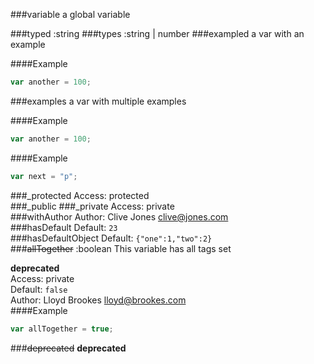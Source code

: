 ###variable
a global variable

###typed :string
###types :string | number
###exampled
a var with an example

####Example
```js
var another = 100;
```

###examples
a var with multiple examples

####Example
```js
var another = 100;
```

####Example
```js
var next = "p";
```

###_protected
Access: protected  
###_public
###_private
Access: private  
###withAuthor
Author: Clive Jones <clive@jones.com>  
###hasDefault
Default: `23`  
###hasDefaultObject
Default: `{"one":1,"two":2}`  
###~~allTogether~~ :boolean
This variable has all tags set

**deprecated**  
Access: private  
Default: `false`  
Author: Lloyd Brookes <lloyd@brookes.com>  
####Example
```js
var allTogether = true;
```

###~~deprecated~~
**deprecated**  
